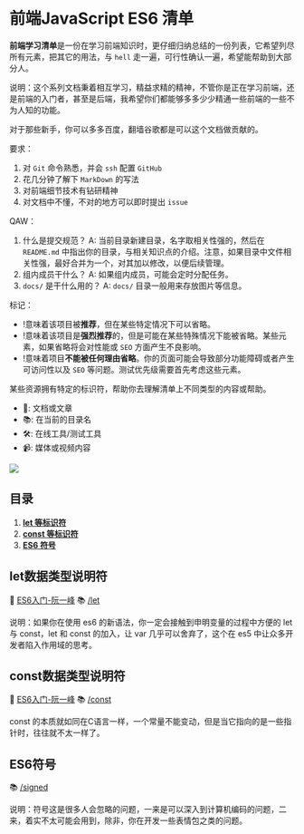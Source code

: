 # 前端JavaScript ES6 清单

**前端学习清单**是一份在学习前端知识时，更仔细归纳总结的一份列表，它希望列尽所有元素，把其它的用法，与 `hell` 走一遍，可行性确认一遍，希望能帮助到大部分人。

说明：这个系列文档秉着相互学习，精益求精的精神，不管你是正在学习前端，还是前端的入门者，甚至是后端，我希望你们都能够多多少少精通一些前端的一些不为人知的功能。

对于那些新手，你可以多多百度，翻墙谷歌都是可以这个文档做贡献的。

要求：
1. 对 `Git` 命令熟悉，并会 `ssh` 配置 `GitHub`
2. 花几分钟了解下 `MarkDown` 的写法
3. 对前端细节技术有钻研精神
4. 对文档中不懂，不对的地方可以即时提出 `issue`

QAW：
1. 什么是提交规范？
A: 当前目录新建目录，名字取相关性强的，然后在 `README.md` 中指出你的目录，与相关知识点的介绍。注意，如果目录中文件相关性强，最好合并为一个，对其加以修改，以便后续管理。
2. 组内成员干什么？
A: 如果组内成员，可能会定时分配任务。
3. `docs/` 是干什么用的？ 
A: `docs/` 目录一般用来存放图片等信息。

标记：

* !意味着该项目被**推荐**，但在某些特定情况下可以省略。
* !意味着该项目是**强烈推荐**的，但是可能在某些特殊情况下能被省略。某些元素，如果省略将会对性能或 `SEO` 方面产生不良影响。
* !意味着项目**不能被任何理由省略**。你的页面可能会导致部分功能障碍或者产生可访问性以及 `SEO` 等问题。测试优先级需要首先考虑这些元素。

某些资源拥有特定的标识符，帮助你去理解清单上不同类型的内容或帮助。

* 📖: 文档或文章
* 📚: 在当前的目录名
* 🛠: 在线工具/测试工具
* 📹: 媒体或视频内容

[![](/docs/images/logo.png)](https://www.producthunt.com/posts/front-end-checklist)

## 目录

1. **[let 等标识符](#let数据类型说明符)**
2. **[const 等标识符](#const数据类型说明符)**
3. **[ES6 符号](#ES6符号)**

## let数据类型说明符

📖 [ES6入门-阮一峰](http://es6.ruanyifeng.com/#docs/let)
📚 [/let](/let)

说明：如果你在使用 es6 的新语法，你一定会接触到申明变量的过程中方便的 let 与 const，let 和 const 的加入，让 var 几乎可以舍弃了，这个在 es5 中让众多开发者陷入作用域的思考。

## const数据类型说明符

📖 [ES6入门-阮一峰](http://es6.ruanyifeng.com/#docs/let)
📚 [/const](/const)

const 的本质就如同在C语言一样，一个常量不能变动，但是当它指向的是一些指针时，往往就不太一样了。

## ES6符号

📚 [/signed](/signed)

说明：符号这是很多人会忽略的问题，一来是可以深入到计算机编码的问题，二来，着实不太可能会用到，除非，你在开发一些表情包之类的问题。
